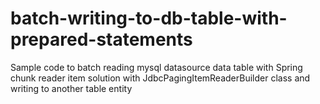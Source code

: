 # batch-writing-to-db-table-with-prepared-statements

Sample code to batch reading mysql datasource data table with Spring chunk reader item solution with JdbcPagingItemReaderBuilder class and writing to another table entity
